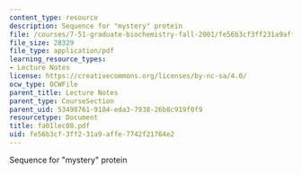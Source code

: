 ```yaml
---
content_type: resource
description: Sequence for "mystery" protein
file: /courses/7-51-graduate-biochemistry-fall-2001/fe56b3cf3ff231a9affe7742f21764e2_fa01lec08.pdf
file_size: 28329
file_type: application/pdf
learning_resource_types:
- Lecture Notes
license: https://creativecommons.org/licenses/by-nc-sa/4.0/
ocw_type: OCWFile
parent_title: Lecture Notes
parent_type: CourseSection
parent_uid: 53498761-9184-eda3-7938-26b8c919f0f9
resourcetype: Document
title: fa01lec08.pdf
uid: fe56b3cf-3ff2-31a9-affe-7742f21764e2
---
```

Sequence for "mystery" protein
